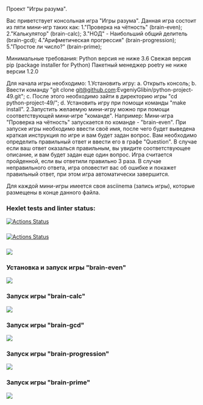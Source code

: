 Проект "Игры разума".

Вас приветствует консольная игра "Игры разума". Данная игра состоит из пяти мини-игр таких как: 
1."Проверка на чётность" (brain-even);
2."Калькулятор" (brain-calc);
3."НОД" - Наибольший общий делитель (brain-gcd);
4."Арифметическая прогрессия" (brain-progression);
5."Простое ли число?" (brain-prime);

Минимальные требования:
Python версия не ниже 3.6
Свежая версия pip (package installer for Python)
Пакетный менеджер poetry не ниже версии 1.2.0

Для начала игры необходимо:
1.Установить игру:
  a. Открыть консоль;
  b. Ввести команду "git clone git@github.com:EvgeniyGlibin/python-project-49.git";
  c. После этого необходимо зайти в директорию игры "cd python-project-49/";
  d. Установить игру при помощи команды "make install".
2.Запустить желаемую мини-игру можно при помощи соответствующей мини-игре "команде". Например: Мини-игра "Проверка на чётность" запускается по команде - "brain-even".
При запуске игры необходимо ввести своё имя, после чего будет выведена краткая инструкция по игре и вам будет задан вопрос. Вам необходимо определить правильный ответ и ввести его в графе "Question". В случае если ваш ответ оказалься правильным, вы увидите соответствующее описание, и вам будет задан еще один вопрос. Игра считается пройденной, если вы ответили правильно 3 раза. В случае неправильного ответа, игра оповестит вас об ошибке и покажет правильный ответ, при этом игра автоматически завершится.

Для каждой мини-игры имеется своя asciinema (запись игры), которые размещены в конце данного файла.

### Hexlet tests and linter status:
[![Actions Status](https://github.com/EvgeniyGlibin/python-project-49/workflows/hexlet-check/badge.svg)](https://github.com/EvgeniyGlibin/python-project-49/actions)
###
[![Actions Status](https://github.com/EvgeniyGlibin/python-project-49/workflows/linter-check/badge.svg)](https://github.com/EvgeniyGlibin/python-project-49/actions)
###
<a href="https://codeclimate.com/github/EvgeniyGlibin/python-project-49/maintainability"><img src="https://api.codeclimate.com/v1/badges/76bb012a6e268f814867/maintainability" /></a>

### Установка и запуск игры "brain-even"
<a href="https://asciinema.org/a/568073" target="_blank"><img src="https://asciinema.org/a/568073.svg" /></a>

### Запуск игры "brain-calc"
<a href="https://asciinema.org/a/568075" target="_blank"><img src="https://asciinema.org/a/568075.svg" /></a>

### Запуск игры "brain-gcd"
<a href="https://asciinema.org/a/568076" target="_blank"><img src="https://asciinema.org/a/568076.svg" /></a>

### Запуск игры "brain-progression"
<a href="https://asciinema.org/a/568077" target="_blank"><img src="https://asciinema.org/a/568077.svg" /></a>

### Запуск игры "brain-prime"
<a href="https://asciinema.org/a/568078" target="_blank"><img src="https://asciinema.org/a/568078.svg" /></a>
